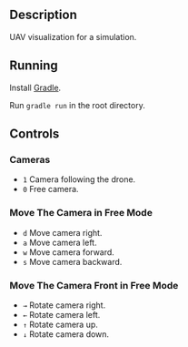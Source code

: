 ## Description

UAV visualization for a simulation.

## Running
Install [Gradle](https://gradle.org/).

Run `gradle run` in the root directory.

## Controls

### Cameras
- `1` Camera following the drone.
- `0` Free camera.

### Move The Camera in Free Mode
- `d` Move camera right.
- `a` Move camera left.
- `w` Move camera forward.
- `s` Move camera backward.

### Move The Camera Front in Free Mode
 - `→` Rotate camera right.
 - `←` Rotate camera left.
 - `↑` Rotate camera up.
 - `↓` Rotate camera down.
 
